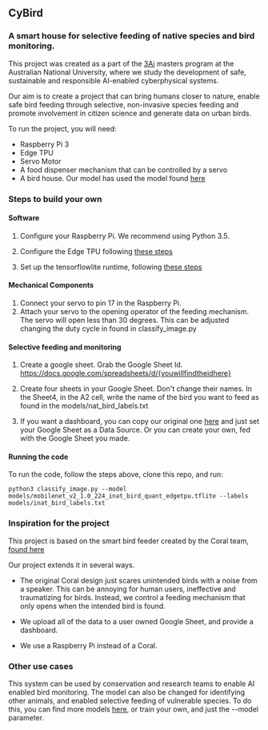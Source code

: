 ## CyBird

### A smart house for selective feeding of native species and bird monitoring. 

This project was created as a part of the [3Ai](https://3ainstitute.org/) masters program at the Australian National University, where we study the development of safe, sustainable and responsible AI-enabled cyberphysical systems. 

Our aim is to create a project that can bring humans closer to nature, enable safe bird feeding through selective, non-invasive species feeding and promote involvement in citizen science and generate data on urban birds. 

To run the project, you will need: 

- Raspberry Pi 3
- Edge TPU
- Servo Motor
- A food dispenser mechanism that can be controlled by a servo
- A bird house. Our model has used the model found [here](https://coral.ai/projects/bird-feeder/#recommended-electronics)

### Steps to build your own 

#### Software

1. Configure your Raspberry Pi. We recommend using Python 3.5.

2. Configure the Edge TPU following [these steps](https://coral.ai/docs/accelerator/get-started/#1-install-the-edge-tpu-runtime)

3. Set up the tensorflowlite runtime, following [these steps](https://coral.ai/docs/accelerator/get-started/#2-install-the-tensorflow-lite-library)


#### Mechanical Components

1. Connect your servo to pin 17 in the Raspberry Pi.
2. Attach your servo to the opening operator of the feeding mechanism. The servo will open less than 30 degrees. This can be adjusted changing the duty cycle in found in classify_image.py

#### Selective feeding and monitoring

1. Create a google sheet. Grab the Google Sheet Id. https://docs.google.com/spreadsheets/d/{youwillfindtheidhere}

2. Create four sheets in your Google Sheet. Don't change their names. In the Sheet4, in the A2 cell, write the name of the bird you want to feed as found in the models/nat_bird_labels.txt

3. If you want a dashboard, you can copy our original one [here](https://datastudio.google.com/u/0/reporting/ddfa43c1-f1eb-4a55-895f-63411924b9e3/page/SrtnB) and just set your Google Sheet as a Data Source. Or you can create your own, fed with the Google Sheet you made. 

#### Running the code

To run the code, follow the steps above, clone this repo, and run: 

```
python3 classify_image.py --model models/mobilenet_v2_1.0_224_inat_bird_quant_edgetpu.tflite --labels models/inat_bird_labels.txt
```


### Inspiration for the project 

This project is based on the smart bird feeder created by the Coral team, [found here](https://coral.ai/projects/bird-feeder/#how-it-works)

Our project extends it in several ways.

- The original Coral design just scares unintended birds with a noise from a speaker. This can be annoying for human users, ineffective and traumatizing for birds. Instead, we control a feeding mechanism that only opens when the intended bird is found. 

- We upload all of the data to a user owned Google Sheet, and provide a dashboard. 

- We use a Raspberry Pi instead of a Coral. 

### Other use cases

This system can be used by conservation and research teams to enable AI enabled bird monitoring. The model can also be changed for identifying other animals, and enabled selective feeding of vulnerable species. To do this, you can find more models [here](https://coral.ai/models/), or train your own, and just the --model parameter. 







